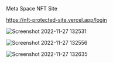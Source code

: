 Meta Space NFT Site

https://nft-protected-site.vercel.app/login

![Screenshot 2022-11-27 132531](https://user-images.githubusercontent.com/106694506/204152991-01556d08-cbad-4556-971a-80823f6a4413.png)

![Screenshot 2022-11-27 132556](https://user-images.githubusercontent.com/106694506/204152993-bfcbbcc1-941a-4f81-8bb1-8b5ef8355148.png)

![Screenshot 2022-11-27 132635](https://user-images.githubusercontent.com/106694506/204152994-aef9354d-dc86-42db-bab8-8ea8ae843986.png)
